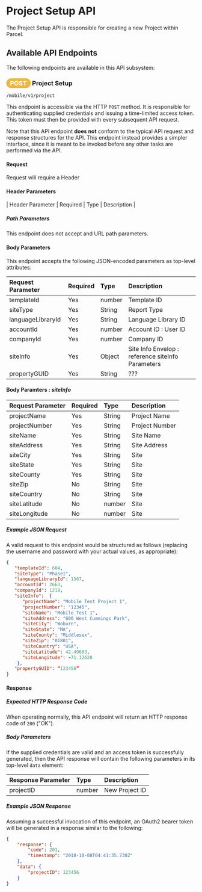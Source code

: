 # Project Setup API

The Project Setup API is responsible for creating a new Project within Parcel.

## Available API Endpoints

The following endpoints are available in this API subsystem:

### <span style="background-color: #ebb747; font-weight: bold; color: #ffffff; padding: 3px 10px; border-radius: 14px;">POST</span> **Project Setup**

```text
/mobile/v1/project
```

This endpoint is accessible via the HTTP `POST` method. It
is responsible for authenticating supplied credentials and
issuing a time-limited access token. This token must then
be provided with every subsequent API request.

Note that this API endpoint **does not** conform to the typical
API request and response structures for the API. This
endpoint instead provides a simpler interface, since it is
meant to be invoked before any other tasks are performed via
the API.

#### Request

Request will require a Header

#### Header Parameters

| Header Parameter | Required | Type | Description |


##### Path Parameters

This endpoint does not accept and URL path parameters.

#### Body Parameters

This endpoint accepts the following JSON-encoded parameters
as top-level attributes:

| Request Parameter | Required | Type | Description |
| :--- | :--- | :--- | :--- |
| templateId | Yes | number | Template ID |
| siteType | Yes | String | Report Type |
| languageLibraryId | Yes | String | Language Library ID |
| accountId | Yes | number | Account ID : User ID |
| companyId | Yes | number | Company ID |
| siteInfo | Yes | Object | Site Info Envelop : reference siteInfo Parameters |
| propertyGUID | Yes | String | ??? |

#### Body Paramters : _siteInfo_

| Request Parameter | Required | Type | Description |
| :--- | :--- | :--- | :--- |
| projectName | Yes | String | Project Name |
| projectNumber | Yes | String | Project Number |
| siteName | Yes | String | Site Name |
| siteAddress | Yes | String | Site Address |
| siteCity | Yes | String | Site |
| siteState | Yes | String | Site |
| siteCounty | Yes | String | Site |
| siteZip | No | String | Site |
| siteCountry | No | String | Site |
| siteLatitude | No | number | Site |
| siteLongitude | No | number | Site |

##### Example JSON Request

A valid request to this endpoint would be structured as follows
(replacing the username and password with your actual values,
as appropriate):

```json
{
   "templateId": 604,
   "siteType": "PhaseI",
   "languageLibraryId": 1567,
   "accountId": 2663,
   "companyId": 1218,
   "siteInfo":  {
      "projectName": "Mobile Test Project 1",
      "projectNumber": "12345",
      "siteName": "Mobile Test 1",
      "siteAddress": "800 West Cummings Park",
      "siteCity": "Woburn",
      "siteState": "MA",
      "siteCounty": "Middlesex",
      "siteZip": "01801",
      "siteCountry": "USA",
      "siteLatitude": 42.49683,
      "siteLongitude": ‐71.12628
    },
   "propertyGUID": “123456”
}
```

#### Response

##### Expected HTTP Response Code

When operating normally, this API endpoint will return
an HTTP response code of `200` ("OK").

##### Body Parameters

If the supplied credentials are valid and an access token
is successfully generated, then the API response will
contain the following parameters in its top-level `data`
element:

| Response Parameter | Type | Description |
| :--- | :--- | :--- |
| projectID | number | New Project ID |

##### Example JSON Response

Assuming a successful invocation of this endpoint, an OAuth2
bearer token will be generated in a response similar to the
following:

```json
{
    "response": {
        "code": 201,
        "timestamp": "2018-10-08T04:41:35.730Z"
    },
    "data": {
        "projectID": 123456
    }
}
```
